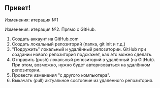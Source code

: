 ## Привет!

Изменения: итерация №1

Изменения: итерация №2. Прямо с GitHub.

1. Создать аккаунт на GitHub.com
2. Создать локальный репозиторий (папка, git init и т.д.)
3. "Подружить" локальный и удалённый репозитории. GitHub при создании нового репозитория подскажет, как это можно сделать.
4. Отправить (push) локальный репозиторий в удалённый (на GitHub). При этом, возможно, нужно будет авторизоваться на удалённом репозитории.
5. Провести изменения "с другого компьютера".
6. Выкачать (pull) актуальное состояние из удалённого репозитория.